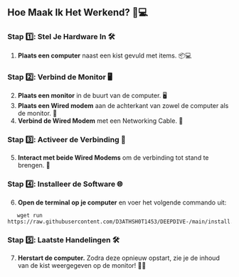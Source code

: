 ## Hoe Maak Ik Het Werkend? 🚀💻

### Stap 1️⃣: Stel Je Hardware In 🛠️
1. **Plaats een computer** naast een kist gevuld met items. 📦💻

### Stap 2️⃣: Verbind de Monitor 🖥️
2. **Plaats een monitor** in de buurt van de computer. 🖥️
3. **Plaats een Wired modem** aan de achterkant van zowel de computer als de monitor. 📡
4. **Verbind de Wired Modem** met een Networking Cable. 🔗

### Stap 3️⃣: Activeer de Verbinding 🔌
5. **Interact met beide Wired Modems** om de verbinding tot stand te brengen. 🤝

### Stap 4️⃣: Installeer de Software 🌐
6. **Open de terminal op je computer** en voer het volgende commando uit:
```
   wget run https://raw.githubusercontent.com/D3ATHSH0T1453/DEEPDIVE-/main/install.lua
```

### Stap 5️⃣: Laatste Handelingen 🛠️
7. **Herstart de computer.** Zodra deze opnieuw opstart, zie je de inhoud van de kist weergegeven op de monitor! 🎉👀 
